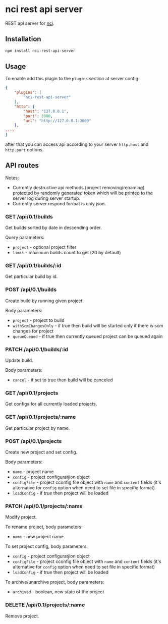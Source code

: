 # nci rest api server

REST api server for [nci](https://github.com/node-ci/nci).


## Installation

```sh
npm install nci-rest-api-server
```


## Usage

To enable add this plugin to the `plugins` section at server config:

```json
{
    "plugins": [
        "nci-rest-api-server"
    ],
    "http": {
        "host": "127.0.0.1",
        "port": 3000,
        "url": "http://127.0.0.1:3000"
    },
....
}
```

after that you can access api according to your server `http.host` and
`http.port` options.


## API routes

Notes:

 - Currently destructive api methods (project removing/renaming)
protected by randomly generated token which will be printed to the server log
during server startup.
 - Currently server respond format is only json.


### GET /api/0.1/builds

Get builds sorted by date in descending order.

Query parameters:
 - `project` - optional project filter
 - `limit` - maximum builds count to get (20 by default)


### GET /api/0.1/builds/:id

Get particular build by id.


### POST /api/0.1/builds

Create build by running given project.

Body parameters:
 - `project` - project to build
 - `withScmChangesOnly` - if true then build will be started only if
there is scm changes for project
 - `queueQueued` - if true then currently queued project can be queued
again


### PATCH /api/0.1/builds/:id

Update build.

Body parameters:
 - `cancel` - if set to true then build will be canceled


### GET /api/0.1/projects

Get configs for all currently loaded projects.


### GET /api/0.1/projects/:name

Get particular project by name.


### POST /api/0.1/projects

Create new project and set config.

Body parameters:
 - `name` - project name
 - `config` - project configuratjion object
 - `configFile` - project cconfig file object with `name` and `content` fields
(it's alternative for `config` option when need to set file in specific format)
 - `loadConfig` - if true then project will be loaded


### PATCH /api/0.1/projects/:name

Modify project.

To rename project, body parameters:
 - `name` - new project name

To set project config, body parameters:
 - `config` - project configuratjion object
 - `configFile` - project cconfig file object with `name` and `content` fields
(it's alternative for `config` option when need to set file in specific format)
 - `loadConfig` - if true then project will be loaded

To archive/unarchive project, body parameters:
 - `archived` - boolean, new state of the project

### DELETE /api/0.1/projects/:name

Remove project.
